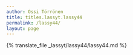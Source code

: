 ```yaml
---
author: Ossi Törrönen
title: titles.lassyt.lassy44
permalink: /lassy44/
layout: page
---
```

{% translate_file _lassyt/lassy44/lassy44.md %}